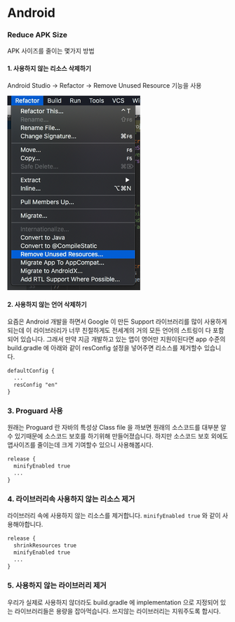 # Android 
### Reduce APK Size
APK 사이즈를 줄이는 몇가지 방법

#### 1. 사용하지 않는 리소스 삭제하기

Android Studio -> Refactor -> Remove Unused Resource 기능을 사용

![Refactor](https://github.com/TerryJung/TIL/blob/master/20181127/img/android_studio_refactor.png?raw=true)

#### 2. 사용하지 않는 언어 삭제하기
요즘은 Android 개발을 하면서 Google 이 만든 Support 라이브러리를 많이 사용하게 되는데 이 라이브러리가 너무 친절하게도 전세계의 거의 모든 언어의 스트링이 다 포함되어 있습니다. 그래서 만약 지금 개발하고 있는 앱이 영어만 지원이된다면 app 수준의 build.gradle 에 아래와 같이 resConfig 설정을 넣어주면 리소스를 제거할수 있습니다. 
```
defaultConfig {
  ...
  resConfig "en"
}
```

### 3. Proguard 사용
원래는 Proguard 란 자바의 특성상 Class file 을 까보면 원래의 소스코드를 대부분 알수 있기때문에 소스코드 보호를 하기위해 만들어졌습니다. 하지만 소스코드 보호 외에도 앱사이즈를 줄이는데 크게 기여할수 있으니 사용해봅시다.

```
release {
  minifyEnabled true
  ...
}
```

### 4. 라이브러리속 사용하지 않는 리소스 제거
라이브러리 속에 사용하지 않는 리소스를 제거합니다. `minifyEnabled true` 와 같이 사용해야합니다.
```
release {
  shrinkResources true
  minifyEnabled true
  ...
}
```


### 5. 사용하지 않는 라이브러리 제거
우리가 실제로 사용하지 않더라도 build.gradle 에 implementation 으로 지정되어 있는 라이브러리들은 용량을 잡아먹습니다. 쓰지않는 라이브러리는 지워주도록 합시다.
